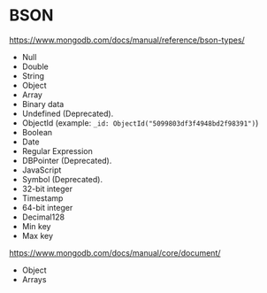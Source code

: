 # BSON

https://www.mongodb.com/docs/manual/reference/bson-types/

* Null
* Double
* String
* Object
* Array
* Binary data
* Undefined (Deprecated).
* ObjectId (example: `_id: ObjectId("5099803df3f4948bd2f98391")`)
* Boolean
* Date
* Regular Expression
* DBPointer (Deprecated).
* JavaScript
* Symbol (Deprecated).
* 32-bit integer
* Timestamp
* 64-bit integer
* Decimal128
* Min key
* Max key

https://www.mongodb.com/docs/manual/core/document/

* Object
* Arrays